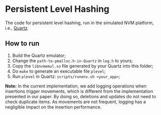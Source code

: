 
# Persistent Level Hashing 

The code for persistent level hashing, run in the simulated NVM platform, i.e., [Quartz](https://github.com/HewlettPackard/quartz).

## How to run

1.  Build the Quartz emulator;
2.  Change the `path-to-pmalloc.h-in-Quartz` in `log.h` to yours;
3.  Copy the `libnvmemul.so` file generated by your Quartz into this folder;
4.  Do `make` to generate an executable file `plevel`;
5.  Run `plevel` in Quartz: `scripts/runenv.sh <your_app>`;    

**Note:** In the current implementation, we add logging operations when insertions trigger movements, which is different from the implementation presented in our paper. By doing so, deletions and updates do not need to check duplicate items. As movements are not frequent, logging has a negligible impact on the insertion performance.